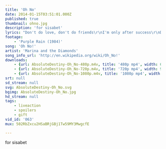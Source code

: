 ```yaml
---
title: 'Oh No'
date: 2014-01-15T03:51:01.000Z
published: true
thumbnail: ohno.jpg
description: 'for sisabet'
lyrics: "Don't do love, don't do friends\r\nI'm only after success\r\nDon't need a relationship\r\nI'll never soften my grip\r\n\r\nDon't want cash, don't want card\r\nWant it fast, want it hard\r\nDon't need money, don't need fame\r\nI just want to make a change\r\n\r\nI just wanna change\r\nI just wanna change\r\nI just wanna change\r\nI just wanna change\r\nI just wanna change\r\n\r\nI know exactly what I want and who I want to be\r\nI know exactly why I walk and talk like a machine\r\nI'm now becoming my own self-fulfilled prophecy\r\nOh, oh no, oh no, oh no, oh\r\n\r\nOne track mind, one track heart\r\nIf I fail, I'll fall apart\r\nMaybe it is all a test 'cause I feel like I'm the worst\r\nSo I always act like I'm the best\r\n\r\nIf you are not very careful\r\nYour possessions will possess you\r\nTV taught me how to feel\r\nNow real life has no appeal\r\n\r\nIt has no appeal\r\nIt has no appeal\r\nIt has no appeal\r\nIt has no appeal\r\nIt has no appeal\r\n\r\nI know exactly what I want and who I want to be\r\nI know exactly why I walk and talk like a machine\r\nI'm now becoming my own self-fulfilled prophecy\r\nOh, oh no, oh no, oh no, oh\r\n\r\nI know exactly what I want and who I want to be\r\nI know exactly why I walk and talk like a machine\r\nI'm now becoming my own self-fulfilled prophecy\r\nOh, oh no, oh no, oh no, oh\r\n\r\nI'm gonna live, I'm gonna fly\r\nI'm gonna fail, I'm gonna die\r\nI'm gonna live, I'm gonna fly\r\nI'm gonna fail, gonna die, die, die, die\r\n\r\nI know exactly what I want and who I want to be\r\nI know exactly why I walk and talk like a machine\r\nI'm now becoming my own self-fulfilled prophecy\r\nOh, oh no, oh no, oh no, oh\r\n\r\nOh, oh no, oh no, oh no, oh"
footage:
    - 'Purple Rain (1984)'
song: 'Oh No!'
artist: 'Marina and the Diamonds'
song_info_url: 'http://en.wikipedia.org/wiki/Oh_No!'
downloads:
    - {url: AbsoluteDestiny-Oh_No-480p.m4v, title: '480p mp4', width: 640, height: 480, mimetype: video/mp4}
    - {url: AbsoluteDestiny-Oh_No-720p.m4v, title: '720p mp4', width: 960, height: 720, mimetype: video/mp4}
    - {url: AbsoluteDestiny-Oh_No-1080p.m4v, title: '1080p mp4', width: 1440, height: 1080, mimetype: video/mp4}
srt: null
sd_stream: null
svg: AbsoluteDestiny-Oh_No.svg
bgimg: AbsoluteDestiny-Oh_No.jpg
hd_stream: null
tags:
    - liveaction
    - spoilers
    - gift
vid_id: '063'
mux: 502RbZxcu2HSaBRjGBj1Tw59MY3MwgcfE

---
```

for sisabet